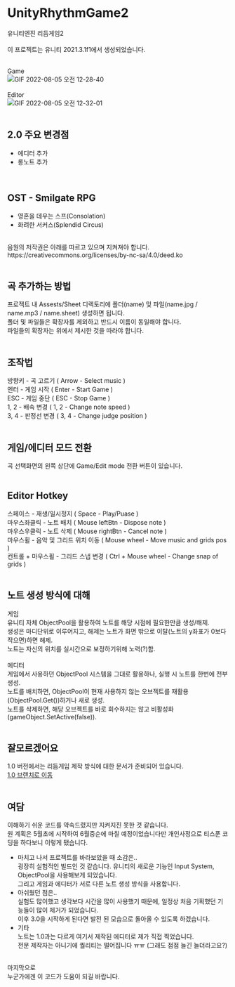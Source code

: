 # UnityRhythmGame2
유니티엔진 리듬게임2</br>
</br>
이 프로젝트는 유니티 2021.3.1f1에서 생성되었습니다.</br>
</br>

Game</br>
![GIF 2022-08-05 오전 12-28-40](https://user-images.githubusercontent.com/57874136/182889438-4359bff0-f735-4736-8f56-fc495e2ecae2.gif)
</br>
</br>
Editor</br>
![GIF 2022-08-05 오전 12-32-01](https://user-images.githubusercontent.com/57874136/182889528-422b9e21-5191-495f-998b-537cfbb44dbf.gif)
</br>
</br>

## 2.0 주요 변경점
* 에디터 추가</br>
* 롱노트 추가</br>
</br>

## OST - Smilgate RPG
* 영혼을 데우는 스프(Consolation)</br>
* 화려한 서커스(Splendid Circus)</br>
</br>
음원의 저작권은 아래를 따르고 있으며 지켜져야 합니다.</br>
https://creativecommons.org/licenses/by-nc-sa/4.0/deed.ko
</br></br>

## 곡 추가하는 방법
프로젝트 내 Assests/Sheet 디렉토리에 폴더(name) 및 파일(name.jpg / name.mp3 / name.sheet) 생성하면 됩니다.</br>
폴더 및 파일들은 확장자를 제외하고 반드시 이름이 동일해야 합니다.</br>
파일들의 확장자는 위에서 제시한 것을 따라야 합니다.</br>
</br>

## 조작법
방향키 - 곡 고르기 ( Arrow - Select music )</br>
엔터 - 게임 시작 ( Enter - Start Game )</br>
ESC - 게임 중단 ( ESC - Stop Game )</br>
1, 2 - 배속 변경 ( 1, 2 - Change note speed )</br>
3, 4 - 판정선 변경 ( 3, 4 - Change judge position )</br>
</br>

## 게임/에디터 모드 전환
곡 선택화면의 왼쪽 상단에 Game/Edit mode 전환 버튼이 있습니다.</br>
</br>

## Editor Hotkey
스페이스 - 재생/일시정지 ( Space - Play/Puase )<br/>
마우스좌클릭 - 노트 배치 ( Mouse leftBtn - Dispose note )<br/>
마우스우클릭 - 노트 삭제 ( Mouse rightBtn - Cancel note )<br/>
마우스휠 - 음악 및 그리드 위치 이동 ( Mouse wheel - Move music and grids pos )<br/>
컨트롤 + 마우스휠 - 그리드 스냅 변경 ( Ctrl + Mouse wheel - Change snap of grids )<br/>
</br>

## 노트 생성 방식에 대해
게임</br>
유니티 자체 ObjectPool을 활용하여 노트를 해당 시점에 필요한만큼 생성/해제.</br>
생성은 마디단위로 이루어지고, 해제는 노트가 화면 밖으로 이탈(노트의 y좌표가 0보다 작으면)하면 해제.</br>
노트는 자신의 위치를 실시간으로 보정하기위해 노력(?)함.</br>
</br>
에디터</br>
게임에서 사용하던 ObjectPool 시스템을 그대로 활용하나, 실행 시 노트를 한번에 전부 생성.</br>
노트를 배치하면, ObjectPool이 현재 사용하지 않는 오브젝트를 재활용(ObjectPool.Get())하거나 새로 생성.</br>
노트를 삭제하면, 해당 오브젝트를 바로 회수하지는 않고 비활성화(gameObject.SetActive(false)).</br>
</br>

## 잘모르겠어요
1.0 버전에서는 리듬게임 제작 방식에 대한 문서가 준비되어 있습니다.</br>
[1.0 브랜치로 이동](https://github.com/LHEALP/UnityRhythmGame/tree/1.0)</br>
</br>

## 여담
이해하기 쉬운 코드를 약속드렸지만 지켜지진 못한 것 같습니다.
</br>원 계획은 5월초에 시작하여 6월중순에 마칠 예정이었습니다만 개인사정으로 티스푼 코딩을 하다보니 이렇게 됐습니다.</br>
* 마치고 나서 프로젝트를 바라보았을 때 소감은..</br>
굉장히 실험적인 빌드인 것 같습니다. 유니티의 새로운 기능인 Input System, ObjectPool을 사용해보게 되었습니다.</br>
그리고 게임과 에디터가 서로 다른 노트 생성 방식을 사용합니다.</br>
* 아쉬웠던 점은..</br>
실험도 많이했고 생각보다 시간을 많이 사용했기 때문에, 일정상 처음 기획했던 기능들이 많이 제거가 되었습니다.</br>
이후 3.0을 시작하게 된다면 발전 된 모습으로 돌아올 수 있도록 하겠습니다.</br>
*  기타</br>
노트는 1.0과는 다르게 여기서 제작된 에디터로 제가 직접 찍었습니다.</br>
전문 제작자는 아니기에 퀄리티는 떨어집니다 ㅠㅠ (그래도 점점 늘긴 늘더라고요?)</br>
</br>
마지막으로</br>
누군가에겐 이 코드가 도움이 되길 바랍니다.</br>
